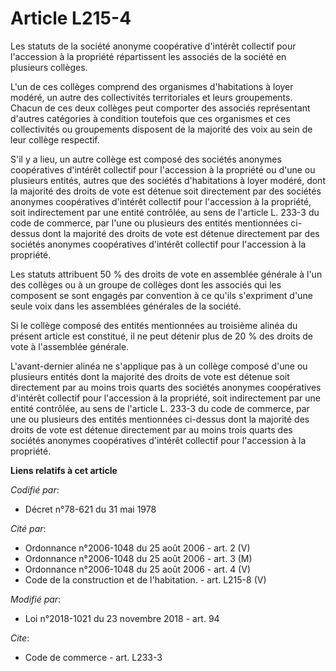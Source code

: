 # Article L215-4

Les statuts de la société anonyme coopérative d'intérêt collectif pour l'accession à la propriété répartissent les associés
de la société en plusieurs collèges. 

L'un de ces collèges comprend des organismes d'habitations à loyer modéré, un autre des collectivités territoriales et leurs
groupements. Chacun de ces deux collèges peut comporter des associés représentant d'autres catégories à condition toutefois
que ces organismes et ces collectivités ou groupements disposent de la majorité des voix au sein de leur collège respectif. 

S'il y a lieu, un autre collège est composé des sociétés anonymes coopératives d'intérêt collectif pour l'accession à la
propriété ou d'une ou plusieurs entités, autres que des sociétés d'habitations à loyer modéré, dont la majorité des droits de
vote est détenue soit directement par des sociétés anonymes coopératives d'intérêt collectif pour l'accession à la propriété,
soit indirectement par une entité contrôlée, au sens de l'article L. 233-3 du code de commerce, par l'une ou plusieurs des
entités mentionnées ci-dessus dont la majorité des droits de vote est détenue directement par des sociétés anonymes
coopératives d'intérêt collectif pour l'accession à la propriété. 

Les statuts attribuent 50 % des droits de vote en assemblée générale à l'un des collèges ou à un groupe de collèges dont les
associés qui les composent se sont engagés par convention à ce qu'ils s'expriment d'une seule voix dans les assemblées
générales de la société. 

Si le collège composé des entités mentionnées au troisième alinéa du présent article est constitué, il ne peut détenir plus
de 20 % des droits de vote à l'assemblée générale. 

L'avant-dernier alinéa ne s'applique pas à un collège composé d'une ou plusieurs entités dont la majorité des droits de vote
est détenue soit directement par au moins trois quarts des sociétés anonymes coopératives d'intérêt collectif pour
l'accession à la propriété, soit indirectement par une entité contrôlée, au sens de l'article L. 233-3 du code de commerce,
par une ou plusieurs des entités mentionnées ci-dessus dont la majorité des droits de vote est détenue directement par au
moins trois quarts des sociétés anonymes coopératives d'intérêt collectif pour l'accession à la propriété.

**Liens relatifs à cet article**

_Codifié par_:

  - Décret n°78-621 du 31 mai 1978

_Cité par_:

  - Ordonnance n°2006-1048 du 25 août 2006 - art. 2 (V)
  - Ordonnance n°2006-1048 du 25 août 2006 - art. 3 (M)
  - Ordonnance n°2006-1048 du 25 août 2006 - art. 4 (V)
  - Code de la construction et de l'habitation. - art. L215-8 (V)

_Modifié par_:

  - Loi n°2018-1021 du 23 novembre 2018 - art. 94

_Cite_:

  - Code de commerce - art. L233-3
